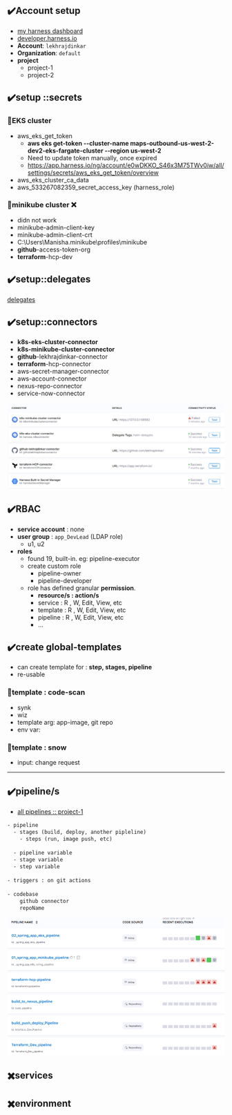 ## ✔️Account setup
- [my harness dashboard](https://app.harness.io/ng/account/e0wDKKO_S46x3M75TWv0iw/all/settings/)
- [developer.harness.io](https://developer.harness.io/docs/continuous-delivery/get-started/key-concepts)
- **Account**: `lekhrajdinkar`  
- **Organization**: `default`
- **project**
    - project-1
    - project-2


## ✔️setup ::secrets
### 🔸EKS cluster
- aws_eks_get_token
    - **aws eks get-token  --cluster-name maps-outbound-us-west-2-dev2-eks-fargate-cluster --region us-west-2**
    - Need to update token manually, once expired
    - https://app.harness.io/ng/account/e0wDKKO_S46x3M75TWv0iw/all/settings/secrets/aws_eks_get_token/overview
- aws_eks_cluster_ca_data
- aws_533267082359_secret_access_key (harness_role)

### 🔸minikube cluster ❌
- didn not work 
- minikube-admin-client-key
- minikube-admin-client-crt
- C:\Users\Manisha\.minikube\profiles\minikube
- **github**-access-token-org
- **terraform**-hcp-dev


## ✔️setup::delegates
[delegates](02_delegates.md)

## ✔️setup::connectors
- **k8s-eks-cluster-connector**
- **k8s-minikube-cluster-connector**
- **github**-lekhrajdinkar-connector
- **terraform**-hcp-connector
- aws-secret-manager-connector
- aws-account-connector
- nexus-repo-connector 
- service-now-connector

![img.png](../04_terraform/img/05_harness_image/img.png)

## ✔️RBAC
- **service account** : none
- **user group** : `app_DevLead` (LDAP role)
  - u1, u2
- **roles**
    - found 19, built-in. eg: pipeline-executor
    - create custom role
        - pipeline-owner
        - pipeline-developer
    - role has defined granular **permission**.
        - **resource/s : action/s**
        - service  : R , W, Edit, View, etc
        - template : R , W, Edit, View, etc
        - pipeline : R , W, Edit, View, etc
        - ...

## ✔️create global-templates
- can create template for : **step, stages, pipeline**
- re-usable

### 🔸template : code-scan 
- synk
- wiz
- template arg: app-image, git repo
- env var: 

### 🔸template : snow
- input: change request

---
## ✔️pipeline/s
- [all pipelines :: project-1](https://app.harness.io/ng/account/e0wDKKO_S46x3M75TWv0iw/all/orgs/default/projects/mapsoutboundapi/pipelines)

```
- pipeline 
  - stages (build, deploy, another pipleline) 
    - steps (run, image push, etc)
    
  - pipeline variable
  - stage variable
  - step variable
  
- triggers : on git actions

- codebase 
    github connector 
    repoName
```

![img.png](img.png)

## ✖️services

## ✖️environment

